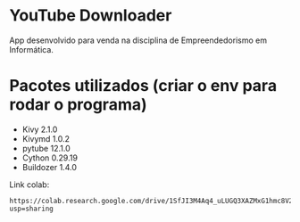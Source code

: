 # YouTube Downloader
App desenvolvido para venda na disciplina de Empreendedorismo em Informática.

# Pacotes utilizados (criar o env para rodar o programa)
- Kivy 2.1.0
- Kivymd 1.0.2
- pytube 12.1.0
- Cython 0.29.19
- Buildozer 1.4.0

Link colab: 
```
https://colab.research.google.com/drive/1SfJI3M4Aq4_uLUGQ3XAZMxG1hmc8V2rZ?usp=sharing
```
